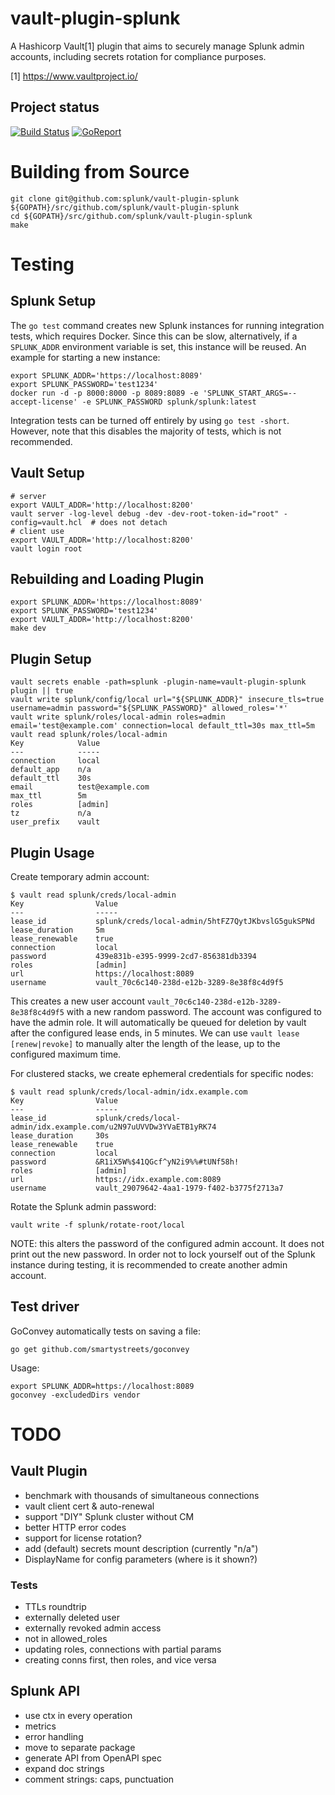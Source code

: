 vault-plugin-splunk
===================

A Hashicorp Vault[1] plugin that aims to securely manage Splunk admin
accounts, including secrets rotation for compliance purposes.

[1] https://www.vaultproject.io/

## Project status

[![Build Status](https://circleci.com/gh/splunk/vault-plugin-splunk.svg?style=shield)](https://circleci.com/gh/splunk/vault-plugin-splunk)
[![GoReport](https://goreportcard.com/badge/github.com/splunk/vault-plugin-splunk)](https://goreportcard.com/report/github.com/splunk/vault-plugin-splunk)


# Building from Source

```shell
git clone git@github.com:splunk/vault-plugin-splunk ${GOPATH}/src/github.com/splunk/vault-plugin-splunk
cd ${GOPATH}/src/github.com/splunk/vault-plugin-splunk
make
```


# Testing

## Splunk Setup

The `go test` command creates new Splunk instances for running
integration tests, which requires Docker.  Since this can be slow,
alternatively, if a `SPLUNK_ADDR` environment variable is set, this
instance will be reused.  An example for starting a new instance:

```shell
export SPLUNK_ADDR='https://localhost:8089'
export SPLUNK_PASSWORD='test1234'
docker run -d -p 8000:8000 -p 8089:8089 -e 'SPLUNK_START_ARGS=--accept-license' -e SPLUNK_PASSWORD splunk/splunk:latest
```

Integration tests can be turned off entirely by using `go test
-short`.  However, note that this disables the majority of tests,
which is not recommended.

## Vault Setup

```shell
# server
export VAULT_ADDR='http://localhost:8200'
vault server -log-level debug -dev -dev-root-token-id="root" -config=vault.hcl  # does not detach
# client use
export VAULT_ADDR='http://localhost:8200'
vault login root
```

## Rebuilding and Loading Plugin

```shell
export SPLUNK_ADDR='https://localhost:8089'
export SPLUNK_PASSWORD='test1234'
export VAULT_ADDR='http://localhost:8200'
make dev
```

## Plugin Setup

```shell
vault secrets enable -path=splunk -plugin-name=vault-plugin-splunk plugin || true
vault write splunk/config/local url="${SPLUNK_ADDR}" insecure_tls=true username=admin password="${SPLUNK_PASSWORD}" allowed_roles='*'
vault write splunk/roles/local-admin roles=admin email='test@example.com' connection=local default_ttl=30s max_ttl=5m
vault read splunk/roles/local-admin
Key            Value
---            -----
connection     local
default_app    n/a
default_ttl    30s
email          test@example.com
max_ttl        5m
roles          [admin]
tz             n/a
user_prefix    vault
```

## Plugin Usage

Create temporary admin account:

    $ vault read splunk/creds/local-admin
    Key                Value
    ---                -----
    lease_id           splunk/creds/local-admin/5htFZ7QytJKbvslG5gukSPNd
    lease_duration     5m
    lease_renewable    true
    connection         local
    password           439e831b-e395-9999-2cd7-856381db3394
    roles              [admin]
    url                https://localhost:8089
    username           vault_70c6c140-238d-e12b-3289-8e38f8c4d9f5

This creates a new user account `vault_70c6c140-238d-e12b-3289-8e38f8c4d9f5`
with a new random password.  The account was configured to have the
admin role.  It will automatically be queued for deletion by vault
after the configured lease ends, in 5 minutes.  We can use `vault
lease [renew|revoke]` to manually alter the length of the lease, up to
the configured maximum time.

For clustered stacks, we create ephemeral credentials for specific nodes:

    $ vault read splunk/creds/local-admin/idx.example.com
    Key                Value
    ---                -----
    lease_id           splunk/creds/local-admin/idx.example.com/u2N97uUVVDw3YVaETB1yRK74
    lease_duration     30s
    lease_renewable    true
    connection         local
    password           &R1iX5W%$41QGcf^yN2i9%%#tUNf58h!
    roles              [admin]
    url                https://idx.example.com:8089
    username           vault_29079642-4aa1-1979-f402-b3775f2713a7


Rotate the Splunk admin password:

    vault write -f splunk/rotate-root/local

NOTE: this alters the password of the configured admin account.  It
does not print out the new password.  In order not to lock yourself
out of the Splunk instance during testing, it is recommended to create
another admin account.

## Test driver

GoConvey automatically tests on saving a file:

    go get github.com/smartystreets/goconvey

Usage:

```shell
export SPLUNK_ADDR=https://localhost:8089
goconvey -excludedDirs vendor
```


# TODO

## Vault Plugin
* benchmark with thousands of simultaneous connections
* vault client cert & auto-renewal
* support "DIY" Splunk cluster without CM
* better HTTP error codes
* support for license rotation?
* add (default) secrets mount description (currently "n/a")
* DisplayName for config parameters (where is it shown?)

### Tests
* TTLs roundtrip
* externally deleted user
* externally revoked admin access
* not in allowed_roles
* updating roles, connections with partial params
* creating conns first, then roles, and vice versa

## Splunk API
* use ctx in every operation
* metrics
* error handling
* move to separate package
* generate API from OpenAPI spec
* expand doc strings
* comment strings: caps, punctuation
